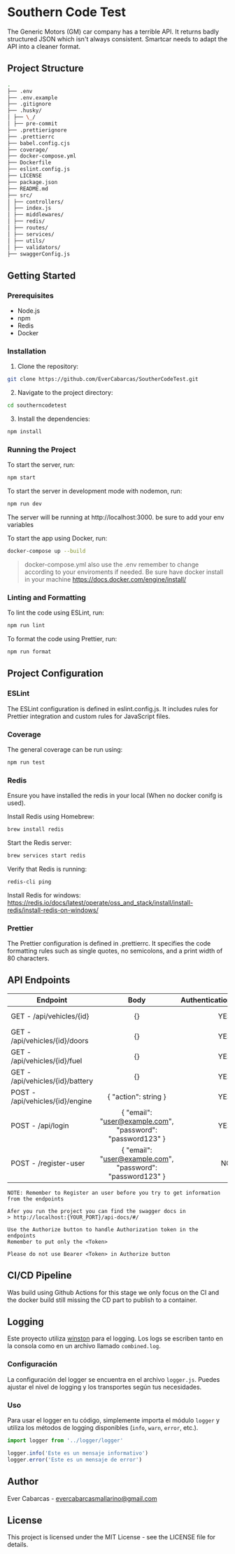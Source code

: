 # Southern Code Test

The Generic Motors (GM) car company has a terrible API. It returns badly structured JSON which isn't always consistent. Smartcar needs to adapt the API into a cleaner format.

## Project Structure

```bash
.
├── .env
├── .env.example
├── .gitignore
├── .husky/
│ ├── \_/
│ ├── pre-commit
├── .prettierignore
├── .prettierrc
├── babel.config.cjs
├── coverage/
├── docker-compose.yml
├── Dockerfile
├── eslint.config.js
├── LICENSE
├── package.json
├── README.md
├── src/
│ ├── controllers/
│ ├── index.js
│ ├── middlewares/
│ ├── redis/
│ ├── routes/
│ ├── services/
│ ├── utils/
│ ├── validators/
├── swaggerConfig.js
```

## Getting Started

### Prerequisites

- Node.js
- npm
- Redis
- Docker

### Installation

1. Clone the repository:

```bash
git clone https://github.com/EverCabarcas/SoutherCodeTest.git
```

2. Navigate to the project directory:

```bash
cd southerncodetest
```

3. Install the dependencies:

```bash
npm install
```

### Running the Project

To start the server, run:

```bash
npm start
```

To start the server in development mode with nodemon, run:

```bash
npm run dev
```

The server will be running at http://localhost:3000. be sure to add your env variables

To start the app using Docker, run:

```bash
docker-compose up --build
```

> docker-compose.yml also use the .env remember to change according to your enviroments if needed. Be sure have docker install in your machine https://docs.docker.com/engine/install/

### Linting and Formatting

To lint the code using ESLint, run:

```bash
npm run lint
```

To format the code using Prettier, run:

```bash
npm run format
```

## Project Configuration

### ESLint

The ESLint configuration is defined in eslint.config.js. It includes rules for Prettier integration and custom rules for JavaScript files.

### Coverage

The general coverage can be run using:

```bash
npm run test
```

### Redis

Ensure you have installed the redis in your local (When no docker conifg is used).

Install Redis using Homebrew:

```bash
brew install redis
```

Start the Redis server:

```bash
brew services start redis
```

Verify that Redis is running:

```bash
redis-cli ping
```

Install Redis for windows:
https://redis.io/docs/latest/operate/oss_and_stack/install/install-redis/install-redis-on-windows/

### Prettier

The Prettier configuration is defined in .prettierrc. It specifies the code formatting rules such as single quotes, no semicolons, and a print width of 80 characters.

## API Endpoints

| Endpoint                         |                            Body                            | Authentication |     response |
| -------------------------------- | :--------------------------------------------------------: | -------------: | -----------: |
| GET - /api/vehicles/{id}         |                             {}                             |            YES | Look Swagger |
| GET - /api/vehicles/{id}/doors   |                             {}                             |            YES | Look Swagger |
| GET - /api/vehicles/{id}/fuel    |                             {}                             |            YES | Look Swagger |
| GET - /api/vehicles/{id}/battery |                             {}                             |            YES | Look Swagger |
| POST - /api/vehicles/{id}/engine |                    { "action": string }                    |            YES | Look Swagger |
| POST - /api/login                | { "email": "user@example.com", "password": "password123" } |            YES | Look Swagger |
| POST - /register-user            | { "email": "user@example.com", "password": "password123" } |             NO | Look Swagger |

`NOTE: Remember to Register an user before you try to get information from the endpoints`

```
Afer you run the project you can find the swagger docs in
> http://localhost:{YOUR_PORT}/api-docs/#/

Use the Authorize button to handle Authorization token in the endpoints
Remember to put only the <Token>

Please do not use Bearer <Token> in Authorize button
```

## CI/CD Pipeline

Was build using Github Actions for this stage we only focus on the CI and the docker build still missing the CD part to publish to a container.

## Logging

Este proyecto utiliza [winston](https://github.com/winstonjs/winston) para el logging. Los logs se escriben tanto en la consola como en un archivo llamado `combined.log`.

### Configuración

La configuración del logger se encuentra en el archivo `logger.js`. Puedes ajustar el nivel de logging y los transportes según tus necesidades.

### Uso

Para usar el logger en tu código, simplemente importa el módulo `logger` y utiliza los métodos de logging disponibles (`info`, `warn`, `error`, etc.).

```javascript
import logger from '../logger/logger'

logger.info('Este es un mensaje informativo')
logger.error('Este es un mensaje de error')
```

## Author

Ever Cabarcas - evercabarcasmallarino@gmail.com

## License

This project is licensed under the MIT License - see the LICENSE file for details.
